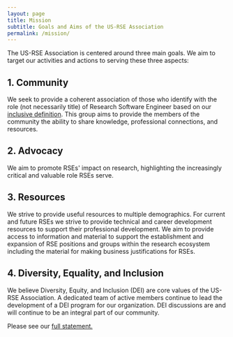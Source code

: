```yaml
---
layout: page
title: Mission
subtitle: Goals and Aims of the US-RSE Association
permalink: /mission/
---
```


The US-RSE Association is centered around three main goals.  We aim
to target our activities and actions to serving these three aspects:

## 1. Community 

  We seek to provide a coherent association of those who identify with
  the role (not necessarily title) of Research Software Engineer based
  on our [inclusive definition]({{site.url}}/what-is-an-rse/).  This
  group aims to provide the members of the community the ability to
  share knowledge, professional connections, and resources.

## 2. Advocacy

  We aim to promote RSEs' impact on research, highlighting the
  increasingly critical and valuable role RSEs serve.

## 3. Resources 

  We strive to provide useful resources to multiple demographics.
  For current and future RSEs we strive to provide technical and
  career development resources to support their professional
  development.  We aim to provide access to information and material
  to support the establishment and expansion of RSE positions and
  groups within the research ecosystem including the material for
  making business justifications for RSEs.

## 4. Diversity, Equality, and Inclusion

  We believe Diversity, Equity, and Inclusion (DEI) are core values of the
  US-RSE Association. A dedicated team of active members continue to lead the
  development of a DEI program for our organization. DEI discussions are and
  will continue to be an integral part of our community.

  Please see our [full statement.]({{site.url}}/dei-mission/)
  